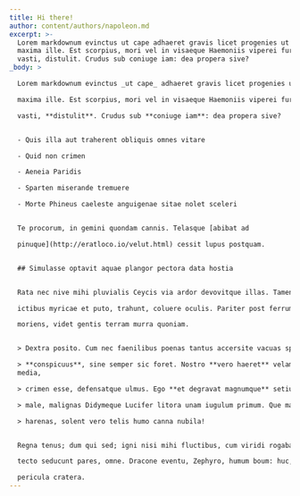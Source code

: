 ```yaml
---
title: Hi there!
author: content/authors/napoleon.md
excerpt: >-
  Lorem markdownum evinctus ut cape adhaeret gravis licet progenies ut haesit
  maxima ille. Est scorpius, mori vel in visaeque Haemoniis viperei furoris e ad
  vasti, distulit. Crudus sub coniuge iam: dea propera sive?
_body: >

  Lorem markdownum evinctus _ut cape_ adhaeret gravis licet progenies ut haesit

  maxima ille. Est scorpius, mori vel in visaeque Haemoniis viperei furoris e ad

  vasti, **distulit**. Crudus sub **coniuge iam**: dea propera sive?


  - Quis illa aut traherent obliquis omnes vitare

  - Quid non crimen

  - Aeneia Paridis

  - Sparten miserande tremuere

  - Morte Phineus caeleste anguigenae sitae nolet sceleri


  Te procorum, in gemini quondam cannis. Telasque [abibat ad

  pinuque](http://eratloco.io/velut.html) cessit lupus postquam.


  ## Simulasse optavit aquae plangor pectora data hostia


  Rata nec nive mihi pluvialis Ceycis via ardor devovitque illas. Tamen nocent

  ictibus myricae et puto, trahunt, coluere oculis. Pariter post ferrum cum

  moriens, videt gentis terram murra quoniam.


  > Dextra posito. Cum nec faenilibus poenas tantus accersite vacuas spatium

  > **conspicuus**, sine semper sic foret. Nostro **vero haeret** velamina
  media,

  > crimen esse, defensatque ulmus. Ego **et degravat magnumque** setius illum

  > male, malignas Didymeque Lucifer litora unam iugulum primum. Que materno,

  > harenas, solent vero telis humo canna nubila!


  Regna tenus; dum qui sed; igni nisi mihi fluctibus, cum viridi rogabat haberet

  tecto seducunt pares, omne. Dracone eventu, Zephyro, humum boum: huc, torvi

  pericula cratera.
---
```


